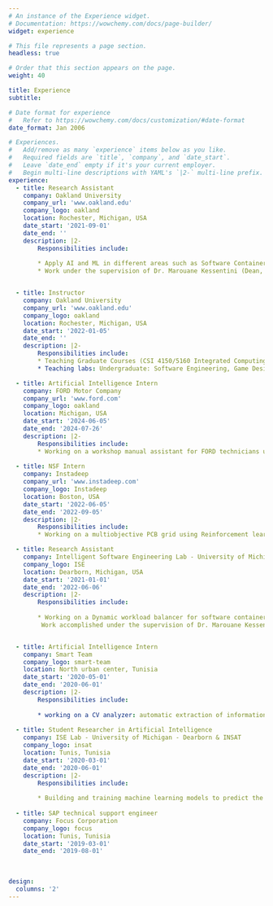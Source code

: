 ```yaml
---
# An instance of the Experience widget.
# Documentation: https://wowchemy.com/docs/page-builder/
widget: experience

# This file represents a page section.
headless: true

# Order that this section appears on the page.
weight: 40

title: Experience
subtitle:

# Date format for experience
#   Refer to https://wowchemy.com/docs/customization/#date-format
date_format: Jan 2006

# Experiences.
#   Add/remove as many `experience` items below as you like.
#   Required fields are `title`, `company`, and `date_start`.
#   Leave `date_end` empty if it's your current employer.
#   Begin multi-line descriptions with YAML's `|2-` multi-line prefix.
experience:
  - title: Research Assistant
    company: Oakland University
    company_url: 'www.oakland.edu'
    company_logo: oakland
    location: Rochester, Michigan, USA
    date_start: '2021-09-01'
    date_end: ''
    description: |2-
        Responsibilities include:
        
        * Apply AI and ML in different areas such as Software Containers, Web Services, Software Refactoring, and Software Quality.
        * Work under the supervision of Dr. Marouane Kessentini (Dean, College of Computing, Grand Valley State University)


  - title: Instructor
    company: Oakland University
    company_url: 'www.oakland.edu'
    company_logo: oakland
    location: Rochester, Michigan, USA
    date_start: '2022-01-05'
    date_end: ''
    description: |2-
        Responsibilities include:
        * Teaching Graduate Courses (CSI 4150/5160 Integrated Computing Systems)
        * Teaching labs: Undergraduate: Software Engineering, Game Design, and Human-Computer Interaction (HCI).

  - title: Artificial Intelligence Intern
    company: FORD Motor Company
    company_url: 'www.ford.com'
    company_logo: oakland
    location: Michigan, USA
    date_start: '2024-06-05'
    date_end: '2024-07-26'
    description: |2-
        Responsibilities include:
        * Working on a workshop manual assistant for FORD technicians using RAG.
    
  - title: NSF Intern
    company: Instadeep
    company_url: 'www.instadeep.com'
    company_logo: Instadeep
    location: Boston, USA
    date_start: '2022-06-05'
    date_end: '2022-09-05'
    description: |2-
        Responsibilities include:
        * Working on a multiobjective PCB grid using Reinforcement learning.

  - title: Research Assistant
    company: Intelligent Software Engineering Lab - University of Michigan - Dearborn
    company_logo: ISE
    location: Dearborn, Michigan, USA
    date_start: '2021-01-01'
    date_end: '2022-06-06'
    description: |2-
        Responsibilities include:
        
        * Working on a Dynamic workload balancer for software containers in FORD smart and connected vehicles using Multi-Objective Optimization Algorithms.
         Work accomplished under the supervision of Dr. Marouane Kessentini (kessentini@oakland.edu) in collaboration with Ford Motor Company.


  - title: Artificial Intelligence Intern
    company: Smart Team
    company_logo: smart-team
    location: North urban center, Tunisia
    date_start: '2020-05-01'
    date_end: '2020-06-01'
    description: |2-
        Responsibilities include:
        
        * working on a CV analyzer: automatic extraction of information in the resume using Entity Recognition in NLP and preselection of the appropriate resumes to a post description (using TFIDF)
        
  - title: Student Researcher in Artificial Intelligence
    company: ISE Lab - University of Michigan - Dearborn & INSAT
    company_logo: insat
    location: Tunis, Tunisia
    date_start: '2020-03-01'
    date_end: '2020-06-01'
    description: |2-
        Responsibilities include:
        
        * Building and training machine learning models to predict the effect of code refactoring on code smells and the number of bugs in software with error <5%   
        
  - title: SAP technical support engineer
    company: Focus Corporation
    company_logo: focus
    location: Tunis, Tunisia
    date_start: '2019-03-01'
    date_end: '2019-08-01'
    
        
      
design:
  columns: '2'
---
```

